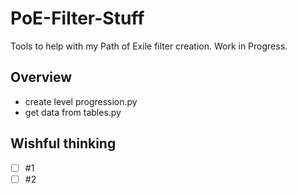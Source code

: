 # PoE-Filter-Stuff

Tools to help with my Path of Exile filter creation. Work in Progress.

## Overview
- create level progression.py
- get data from tables.py

## Wishful thinking
- [ ] #1
- [ ] #2
